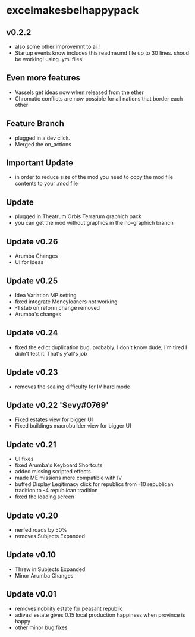 # excelmakesbelhappypack
## v0.2.2
- also some other improvemnt to ai !
- Startup events know includes this readme.md file up to 30 lines. shoud be working!   using .yml files!
## Even more features
- Vassels get ideas now when released from the ether
- Chromatic conflicts are now possible for all nations that border each other
## Feature Branch 
- plugged in a dev click. 
- Merged the on_actions
## Important Update
- in order to reduce size of the mod you need to copy the mod file contents to your .mod file
## Update
- plugged in Theatrum Orbis Terrarum graphich pack
- you can get the mod without graphics in the no-graphich branch
## Update v0.26
- Arumba Changes
- UI for Ideas
## Update v0.25
- Idea Variation MP setting
- fixed integrate Moneyloaners not working
- -1 stab on reform change removed
- Arumba's changes
## Update v0.24
- fixed the edict duplication bug. probably. I don't know dude, I'm tired I didn't test it. That's y'all's job
## Update v0.23
- removes the scaling difficulty for IV hard mode
## Update v0.22 'Sevy#0769'
- Fixed estates view for bigger UI
- Fixed buildings macrobuilder view for bigger UI
## Update v0.21
- UI fixes
- fixed Arumba's Keyboard Shortcuts
- added missing scripted effects
- made ME missions more compatible with IV
- buffed Display Legitimacy click for republics from -10 republican tradition to -4 republican tradition
- fixed the loading screen
## Update v0.20
- nerfed roads by 50%
- removes Subjects Expanded
## Update v0.10
- Threw in Subjects Expanded
- Minor Arumba Changes
## Update v0.01
- removes nobility estate for peasant republic
- adivasi estate gives 0.15 local production happiness when province is happy
- other minor bug fixes
